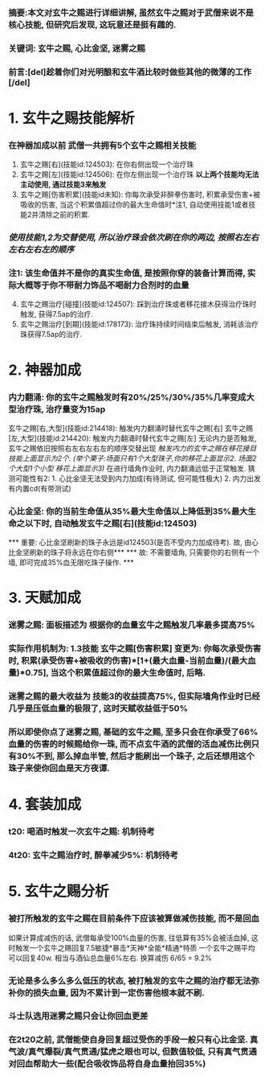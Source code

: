 
### 摘要:本文对玄牛之赐进行详细讲解, 虽然玄牛之赐对于武僧来说不是核心技能, 但研究后发现, 这玩意还是挺有趣的. 

### 关键词: 玄牛之赐, 心比金坚, 迷雾之赐

### 前言:[del]趁着你们对光明酿和玄牛酒比较时做些其他的微薄的工作[/del]

# 1. 玄牛之赐技能解析
### 在神器加成以前 武僧一共拥有5个玄牛之赐相关技能
1. 玄牛之赐\[右](技能id:124503): 在你右侧出现一个治疗珠
2. 玄牛之赐\[左](技能id:124506): 在你左侧出现一个治疗珠
**以上两个技能均无法主动使用, 通过技能3来触发**
3. 玄牛之赐\[伤害积累](技能id未知): 你每次承受非醉拳伤害时, 积累承受伤害+被吸收的伤害, 当这个积累值超过你的最大生命值时\*注1, 自动使用技能1或者技能2并清除之前的积累.
### *使用技能1,2为交替使用, 所以治疗珠会依次刷在你的两边, 按照右左右左右左右左的顺序*
### 注1: 该生命值并不是你的真实生命值, 是按照你穿的装备计算而得, 实际大概等于你不带耐力饰品不喝耐力合剂时的血量
4. 玄牛之赐治疗\[碰撞](技能id:124507): 踩到治疗珠或者移花接木获得治疗珠时触发, 获得7.5ap的治疗.
5. 玄牛之赐治疗\[到期](技能id:178173): 治疗珠持续时间结束后触发, 消耗该治疗珠获得7.5ap的治疗.

# 2. 神器加成
### 内力翻涌: 你的玄牛之赐触发时有20%/25%/30%/35%几率变成大型治疗珠, 治疗量变为15ap 
玄牛之赐\[右,大型](技能id:214418): 触发内力翻涌时替代玄牛之赐\[右] 
玄牛之赐\[左,大型](技能id:214420): 触发内力翻涌时替代玄牛之赐\[左]
无论内力是否触发, 玄牛之赐依旧按照右左右左右左的顺序交替出现
*触发内力的玄牛之赐在移花接目技能上面显示为2个. (举个栗子:场面只有1个大型珠子,你的移花上面显示2. 场面2个大型1个小型 移花上面显示3)*
在进行墙角作业时, 内力翻涌远低于正常触发. 猜测可能性有2: 1. 心比金坚无法受到内力加成(有待测试, 但可能性极大)  2. 内力出发有内置cd(有带测试)

### 心比金坚: 你的当前生命值从35%最大生命值以上降低到35%最大生命之以下时, 自动触发玄牛之赐\[右](技能id:124503)
*** 重要: 心比金坚刷新的珠子永远是id124503(是否不受内力加成待考). 故, 由心比金坚刷新的珠子将永远在你右侧***
*** 故: 不需要墙角, 只需要你的右侧有一个墙, 即可完成35%血无限吃珠子操作. ***

# 3. 天赋加成
### 迷雾之赐: 面板描述为 根据你的血量玄牛之赐触发几率最多提高75%
### 实际作用机制为: 1.3技能 玄牛之赐[伤害积累] 变更为: 你每次承受伤害时, 积累(承受伤害+被吸收的伤害)*[1+(最大血量-当前血量)/(最大血量)*0.75], 当这个积累值超过你的最大生命值时, 后略.
### 迷雾之赐的最大收益为 技能3的收益提高75%, 但实际墙角作业时已经几乎是压低血量的极限了, 这时天赋收益低于50%
### 所以即使你点了迷雾之赐, 基础的玄牛之赐, 至多只会在你承受了66%血量的伤害的时候赐给你一珠, 而不点玄牛酒的武僧的活血减伤比例只有30%不到, 那么掉血半管, 然后才能刷出一个珠子, 之后还想用这个珠子来使你回血是天方夜谭. 

# 4. 套装加成
### t20: 喝酒时触发一次玄牛之赐: 机制待考
### 4t20: 玄牛之赐治疗时, 醉拳减少5%: 机制待考


# 5. 玄牛之赐分析
### 被打所触发的玄牛之赐在目前条件下应该被算做减伤技能, 而不是回血
如果计算成减伤的话, 武僧每承受100%血量的伤害, 往低算有35%会被活血掉, 这时触发一个玄牛之赐回复7.5敏捷\*暴击\*天神\*全能\*精通\*特质
一个玄牛之赐平均可以回复40w. 相当与酒仙总血量6%左右. 换算减伤 6/65 = 9.2%
### 无论是多么多么多么低压的状态, 被打触发的玄牛之赐的治疗都无法弥补你的损失血量, 因为不累计到一定伤害他根本就不刷.
### 斗士队选用迷雾之赐只会让你回血更差
### 在2t20之前, 武僧能使自身回复超过受伤的手段一般只有心比金坚. 真气波/真气爆裂/真气贯通/猛虎之眼也可以, 但数值较低, 只有真气贯通对回血帮助大一些(配合吸收饰品将自身血量抬回35%)
